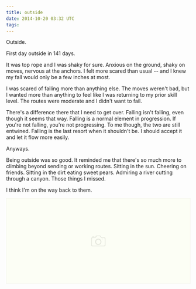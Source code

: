 ```yaml
---
title: outside
date: 2014-10-20 03:32 UTC
tags:
---
```


Outside. 

First day outside in 141 days. 

It was top rope and I was shaky for sure. Anxious on the ground, shaky on moves, nervous at the anchors. I felt more scared than usual -- and I knew my fall would only be a few inches at most.

I was scared of failing more than anything else. The moves weren't bad, but I wanted more than anything to feel like I was returning to my prior skill level. The routes were moderate and I didn't want to fail.

There's a difference there that I need to get over. Falling isn't failing, even though it seems that way. Falling is a normal element in progression. If you're not falling, you're not progressing. To me though, the two are still entwined. Falling is the last resort when it shouldn't be. I should accept it and let it flow more easily. 

Anyways.

Being outside was so good. It reminded me that there's so much more to climbing beyond sending or working routes. Sitting in the sun. Cheering on friends. Sitting in the dirt eating sweet pears. Admiring a river cutting through a canyon. Those things I missed.

I think I'm on the way back to them. 

<img src="images/placeholder.svg" data-src="images/clear-creek.jpg" alt="Clear Creek Canyon outside of Golden, CO" />
